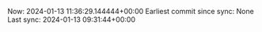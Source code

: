 Now: 2024-01-13 11:36:29.144444+00:00 Earliest commit since sync: None Last sync: 2024-01-13 09:31:44+00:00
